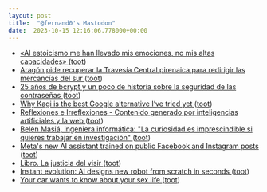 ```yaml
---
layout: post
title:  "@fernand0's Mastodon"
date:  2023-10-15 12:16:06.778000+00:00
---
```

*  [«Al estoicismo me han llevado mis emociones, no mis altas capacidades» ](https://www.larioja.com/culturas/estoicismo-llevado-emociones-altas-capacidades-20231002122234-nt.htm) ([toot](https://mastodon.social/@fernand0/111238982320518414))
*  [Aragón pide recuperar la Travesía Central pirenaica para redirigir las mercancías del sur ](https://www.vialibre-ffe.com/noticias.asp?not=4071) ([toot](https://mastodon.social/@fernand0/111238728727708910))
*  [25 años de bcrypt y un poco de historia sobre la seguridad de las contraseñas ](https://fernand0.github.io//hash-bcrypt) ([toot](https://mastodon.social/@fernand0/111238694350541971))
*  [Why Kagi is the best Google alternative I’ve tried yet ](https://www.theverge.com/23896415/kagi-search-google-meta-quest-3-chatgpt-macos-sonoma-installer-newslette) ([toot](https://mastodon.social/@fernand0/111238473075096416))
*  [
         Reflexiones e Irreflexiones - Contenido generado por inteligencias artificiales y la web
       ](http://fernand0.blogalia.com//historias/7875) ([toot](https://mastodon.social/@fernand0/111238469403811983))
*  [Belén Masiá, ingeniera informática: "La curiosidad es imprescindible si quieres trabajar en investigación" ](https://www.eldiario.es/aragon/belen-masia-ingeniera-informatica-curiosidad-imprescindible-si-quieres-trabajar-investigacion_128_10559102.htm) ([toot](https://mastodon.social/@fernand0/111238319116567012))
*  [Meta's new AI assistant trained on public Facebook and Instagram posts ](https://www.reuters.com/technology/metas-new-ai-chatbot-trained-public-facebook-instagram-posts-2023-09-28) ([toot](https://mastodon.social/@fernand0/111238087389825982))
*  [Libro. La justicia del visir ](https://fotografiasenmovimiento.wordpress.com/2023/08/14/libro-la-justicia-del-visir) ([toot](https://mastodon.social/@fernand0/111237888194842992))
*  [Instant evolution: AI designs new robot from scratch in seconds ](https://news.northwestern.edu/stories/2023/10/instant-evolution-ai-designs-new-robot-from-scratch-in-seconds) ([toot](https://mastodon.social/@fernand0/111237756688545848))
*  [Your car wants to know about your sex life ](https://www.politico.eu/article/car-manufacturer-data-privacy-driver-passenger-sexual-activity-report) ([toot](https://mastodon.social/@fernand0/111235127448481762))
